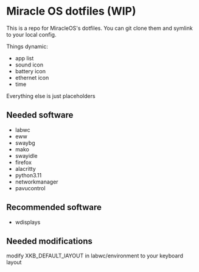 # Miracle OS dotfiles (WIP)

This is a repo for MiracleOS's dotfiles. You can git clone them and symlink to your local config.

Things dynamic:

* app list
* sound icon
* battery icon
* ethernet icon
* time

Everything else is just placeholders

## Needed software

* labwc
* eww
* swaybg
* mako
* swayidle
* firefox
* alacritty
* python3.11
* networkmanager
* pavucontrol

## Recommended software

* wdisplays

## Needed modifications

modify XKB_DEFAULT_lAYOUT in labwc/environment to your keyboard layout
